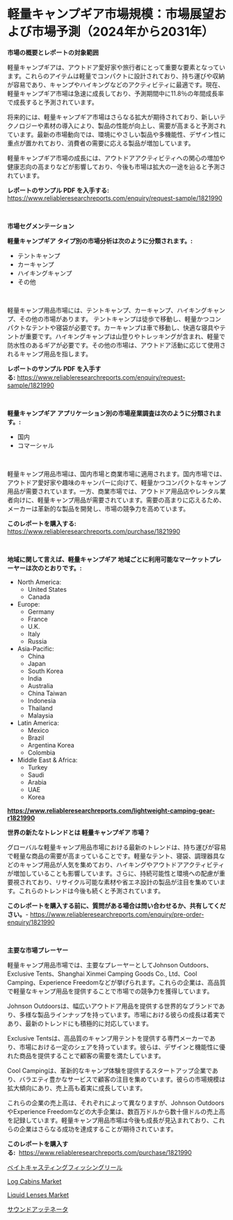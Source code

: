 <p><h1>軽量キャンプギア市場規模：市場展望および市場予測（2024年から2031年）</h1></p><p><strong>市場の概要とレポートの対象範囲</strong></p>
<p><p>軽量キャンプギアは、アウトドア愛好家や旅行者にとって重要な要素となっています。これらのアイテムは軽量でコンパクトに設計されており、持ち運びや収納が容易であり、キャンプやハイキングなどのアクティビティに最適です。現在、軽量キャンプギア市場は急速に成長しており、予測期間中に11.8％の年間成長率で成長すると予測されています。</p><p>将来的には、軽量キャンプギア市場はさらなる拡大が期待されており、新しいテクノロジーや素材の導入により、製品の性能が向上し、需要が高まると予測されています。最新の市場動向では、環境にやさしい製品や多機能性、デザイン性に重点が置かれており、消費者の需要に応える製品が増加しています。</p><p>軽量キャンプギア市場の成長には、アウトドアアクティビティへの関心の増加や健康志向の高まりなどが影響しており、今後も市場は拡大の一途を辿ると予測されています。</p></p>
<p><strong>レポートのサンプル PDF を入手する:</strong> <a href="https://www.reliableresearchreports.com/enquiry/request-sample/1821990">https://www.reliableresearchreports.com/enquiry/request-sample/1821990</a></p>
<p>&nbsp;</p>
<p><strong>市場セグメンテーション</strong></p>
<p><strong>軽量キャンプギア タイプ別の市場分析は次のように分類されます。:</strong></p>
<p><ul><li>テントキャンプ</li><li>カーキャンプ</li><li>ハイキングキャンプ</li><li>その他</li></ul></p>
<p>&nbsp;</p>
<p><p>軽量キャンプ用品市場には、テントキャンプ、カーキャンプ、ハイキングキャンプ、その他の市場があります。 テントキャンプは徒歩で移動し、軽量かつコンパクトなテントや寝袋が必要です。カーキャンプは車で移動し、快適な寝具やテントが重要です。ハイキングキャンプは山登りやトレッキングが含まれ、軽量で防水性のあるギアが必要です。その他の市場は、アウトドア活動に応じて使用されるキャンプ用品を指します。</p></p>
<p><strong>レポートのサンプル PDF を入手する:</strong>&nbsp;<a href="https://www.reliableresearchreports.com/enquiry/request-sample/1821990">https://www.reliableresearchreports.com/enquiry/request-sample/1821990</a></p>
<p>&nbsp;</p>
<p><strong> 軽量キャンプギア アプリケーション別の市場産業調査は次のように分類されます。:</strong></p>
<p><ul><li>国内</li><li>コマーシャル</li></ul></p>
<p>&nbsp;</p>
<p><p>軽量キャンプ用品市場は、国内市場と商業市場に適用されます。国内市場では、アウトドア愛好家や趣味のキャンパーに向けて、軽量かつコンパクトなキャンプ用品が需要されています。一方、商業市場では、アウトドア用品店やレンタル業者向けに、軽量キャンプ用品が需要されています。需要の高まりに応えるため、メーカーは革新的な製品を開発し、市場の競争力を高めています。</p></p>
<p><strong>このレポートを購入する:</strong>&nbsp; <a href="https://www.reliableresearchreports.com/purchase/1821990">https://www.reliableresearchreports.com/purchase/1821990</a></p>
<p>&nbsp;</p>
<p><strong>地域に関して言えば、軽量キャンプギア 地域ごとに利用可能なマーケットプレーヤーは次のとおりです。:</strong></p>
<p><ul>
    <li>
        North America:
        <ul>
            <li>United States</li>
            <li>Canada</li>
        </ul>
    </li>
    <li>
        Europe:
        <ul>
            <li>Germany</li>
            <li>France</li>
            <li>U.K.</li>
            <li>Italy</li>
            <li>Russia</li>
        </ul>
    </li>
    <li>
        Asia-Pacific:
        <ul>
            <li>China</li>
            <li>Japan</li>
            <li>South Korea</li>
            <li>India</li>
            <li>Australia</li>
            <li>China Taiwan</li>
            <li>Indonesia</li>
            <li>Thailand</li>
            <li>Malaysia</li>
        </ul>
    </li>
    <li>
        Latin America:
        <ul>
            <li>Mexico</li>
            <li>Brazil</li>
            <li>Argentina Korea</li>
            <li>Colombia</li>
        </ul>
    </li>
    <li>
        Middle East & Africa:
        <ul>
            <li>Turkey</li>
            <li>Saudi</li>
            <li>Arabia</li>
            <li>UAE</li>
            <li>Korea</li>
        </ul>
    </li>
    </ul></p>
<p><strong><a href="https://www.reliableresearchreports.com/lightweight-camping-gear-r1821990">https://www.reliableresearchreports.com/lightweight-camping-gear-r1821990</a></strong>&nbsp;</p>
<p><strong>世界の新たなトレンドとは 軽量キャンプギア 市場？</strong></p>
<p><p>グローバルな軽量キャンプ用品市場における最新のトレンドは、持ち運びが容易で軽量な商品の需要が高まっていることです。軽量なテント、寝袋、調理器具などのキャンプ用品が人気を集めており、ハイキングやアウトドアアクティビティが増加していることも影響しています。さらに、持続可能性と環境への配慮が重要視されており、リサイクル可能な素材や省エネ設計の製品が注目を集めています。これらのトレンドは今後も続くと予測されています。</p></p>
<p><strong>このレポートを購入する前に、質問がある場合は問い合わせるか、共有してください。</strong>- <a href="https://www.reliableresearchreports.com/enquiry/pre-order-enquiry/1821990">https://www.reliableresearchreports.com/enquiry/pre-order-enquiry/1821990</a></p>
<p>&nbsp;</p>
<p><strong>主要な市場プレーヤー</strong></p>
<p><p>軽量キャンプ用品市場では、主要なプレーヤーとしてJohnson Outdoors、Exclusive Tents、Shanghai Xinmei Camping Goods Co., Ltd、Cool Camping、Experience Freedomなどが挙げられます。これらの企業は、高品質で軽量なキャンプ用品を提供することで市場での競争力を獲得しています。</p><p>Johnson Outdoorsは、幅広いアウトドア用品を提供する世界的なブランドであり、多様な製品ラインナップを持っています。市場における彼らの成長は着実であり、最新のトレンドにも積極的に対応しています。</p><p>Exclusive Tentsは、高品質のキャンプ用テントを提供する専門メーカーであり、市場における一定のシェアを持っています。彼らは、デザインと機能性に優れた商品を提供することで顧客の需要を満たしています。</p><p>Cool Campingは、革新的なキャンプ体験を提供するスタートアップ企業であり、バラエティ豊かなサービスで顧客の注目を集めています。彼らの市場規模は拡大傾向にあり、売上高も着実に成長しています。</p><p>これらの企業の売上高は、それぞれによって異なりますが、Johnson OutdoorsやExperience Freedomなどの大手企業は、数百万ドルから数十億ドルの売上高を記録しています。軽量キャンプ用品市場は今後も成長が見込まれており、これらの企業はさらなる成功を達成することが期待されています。</p></p>
<p><strong>このレポートを購入する:</strong>&nbsp;&nbsp;<a href="https://www.reliableresearchreports.com/purchase/1821990">https://www.reliableresearchreports.com/purchase/1821990</a></p>
<p><p><a href="https://medium.com/@russellrodriguez2727/%E3%83%99%E3%82%A4%E3%83%88%E3%82%AD%E3%83%A3%E3%82%B9%E3%83%86%E3%82%A3%E3%83%B3%E3%82%B0%E9%87%A3%E3%82%8A%E3%83%AA%E3%83%BC%E3%83%AB%E3%81%AE%E5%B8%82%E5%A0%B4%E5%8B%95%E5%90%91%E3%81%A8%E5%B8%82%E5%A0%B4%E5%88%86%E6%9E%90%E3%81%AF-2024%E5%B9%B4%E3%81%8B%E3%82%892031%E5%B9%B4%E3%81%BE%E3%81%A7%E3%81%AE%E6%9C%9F%E9%96%93%E3%81%AB%E4%BA%88%E6%B8%AC%E3%81%95%E3%82%8C%E3%81%A6%E3%81%84%E3%81%BE%E3%81%99-684f021538eb">ベイトキャスティングフィッシングリール</a></p><p><a href="https://www.linkedin.com/pulse/log-cabins-market-share-evolution-growth-trends-2024-yokee?trackingId=IwqJNSYvZl6IcgDaX6Rvsg%3D%3D">Log Cabins Market</a></p><p><a href="https://www.linkedin.com/pulse/liquid-lenses-market-key-successful-business-strategy-0tepe?trackingId=ZcokCYS%2Bo43wKQfBLMKQzQ%3D%3D">Liquid Lenses Market</a></p><p><a href="https://medium.com/@dixiegrimes2023/%E3%82%B5%E3%82%A6%E3%83%B3%E3%83%89%E3%82%A2%E3%83%86%E3%83%8B%E3%83%A5%E3%82%A8%E3%83%BC%E3%82%BF%E3%83%BC%E5%B8%82%E5%A0%B4%E8%AA%BF%E6%9F%BB%E3%83%AC%E3%83%9D%E3%83%BC%E3%83%88-%E3%81%9D%E3%81%AE%E6%AD%B4%E5%8F%B2%E3%81%A82024%E5%B9%B4%E3%81%8B%E3%82%892031%E5%B9%B4%E3%81%BE%E3%81%A7%E3%81%AE%E4%BA%88%E6%B8%AC-4a5f26084144">サウンドアッテネータ</a></p></p>
